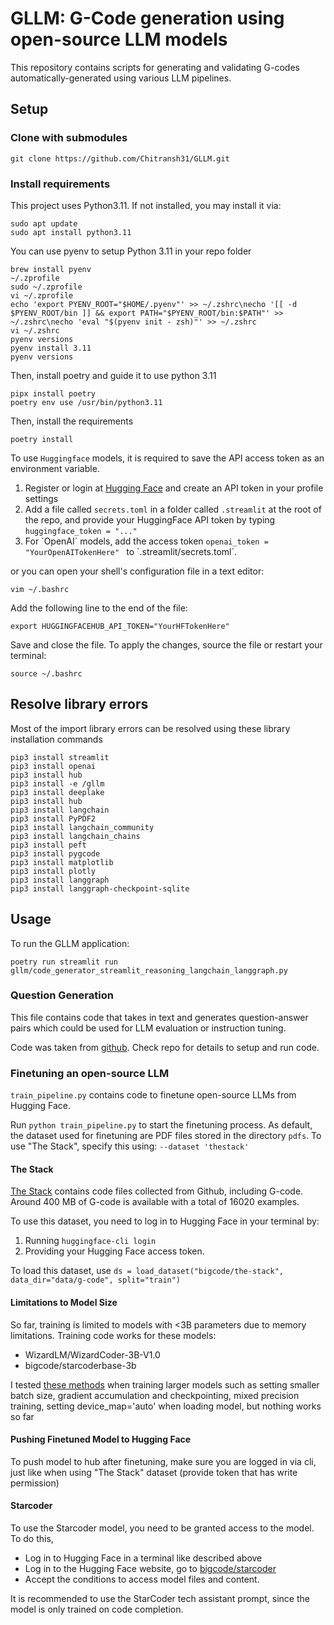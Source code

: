 # GLLM: G-Code generation using open-source LLM models

This repository contains scripts for generating and validating G-codes automatically-generated using various LLM pipelines.

## Setup

### Clone with submodules

```shell
git clone https://github.com/Chitransh31/GLLM.git
```

### Install requirements

This project uses Python3.11. If not installed, you may install it via:  
```shell
sudo apt update
sudo apt install python3.11
```

You can use pyenv to setup Python 3.11 in your repo folder
```
brew install pyenv
~/.zprofile
sudo ~/.zprofile
vi ~/.zprofile
echo 'export PYENV_ROOT="$HOME/.pyenv"' >> ~/.zshrc\necho '[[ -d $PYENV_ROOT/bin ]] && export PATH="$PYENV_ROOT/bin:$PATH"' >> ~/.zshrc\necho 'eval "$(pyenv init - zsh)"' >> ~/.zshrc
vi ~/.zshrc
pyenv versions
pyenv install 3.11
pyenv versions
```

Then, install poetry and guide it to use python 3.11
```shell
pipx install poetry
poetry env use /usr/bin/python3.11
```

Then, install the requirements
```shell
poetry install
```

To use `Huggingface` models, it is required to save the API access token as an environment variable.

<ol>
  <li> Register or login at <a href="https://huggingface.co">Hugging Face</a> and create an API token in your profile settings </li>
  <li> Add a file called <code>secrets.toml</code> in a folder called <code>.streamlit</code> at the root of the repo, and provide your HuggingFace API token by typing <code>huggingface_token = "..."</code>
  <li> For `OpenAI` models, add the access token <code>openai_token = "YourOpenAITokenHere" </code> to `.streamlit/secrets.toml`. </li>
</ol>

or you can open your shell's configuration file in a text editor: 
```shell
vim ~/.bashrc
```
Add the following line to the end of the file:
```shell
export HUGGINGFACEHUB_API_TOKEN="YourHFTokenHere"
```
Save and close the file. To apply the changes, source the file or restart your terminal:
```shell
source ~/.bashrc
```

## Resolve library errors

Most of the import library errors can be resolved using these library installation commands
```
pip3 install streamlit
pip3 install openai
pip3 install hub
pip3 install -e /gllm
pip3 install deeplake
pip3 install hub
pip3 install langchain
pip3 install PyPDF2
pip3 install langchain_community
pip3 install langchain_chains
pip3 install peft
pip3 install pygcode
pip3 install matplotlib
pip3 install plotly
pip3 install langgraph
pip3 install langgraph-checkpoint-sqlite
```

## Usage

To run the GLLM application:
```shell
poetry run streamlit run gllm/code_generator_streamlit_reasoning_langchain_langgraph.py
```


### Question Generation
This file contains code that takes in text and generates question-answer pairs which could be used for LLM evaluation or instruction tuning.

Code was taken from [github](https://github.com/patil-suraj/question_generation).
Check repo for details to setup and run code.


### Finetuning an open-source LLM

```train_pipeline.py``` contains code to finetune open-source LLMs from Hugging Face. 

Run ```python train_pipeline.py``` to start the finetuning process. As default, the dataset used for finetuning are
PDF files stored in the directory ```pdfs```. To use "The Stack", specify this using: ```--dataset 'thestack'```

#### The Stack 
[The Stack](https://huggingface.co/datasets/bigcode/the-stack) contains code files collected from Github, including G-code.
Around 400 MB of G-code is available with a total of 16020 examples.

To use this dataset, you need to log in to Hugging Face in your terminal by:
1. Running ```huggingface-cli login```
2. Providing your Hugging Face access token.

To load this dataset, use ```ds = load_dataset("bigcode/the-stack", data_dir="data/g-code", split="train")```

#### Limitations to Model Size

So far, training is limited to models with <3B parameters due to memory limitations. 
Training code works for these models:
- WizardLM/WizardCoder-3B-V1.0
- bigcode/starcoderbase-3b

I tested [these methods](https://huggingface.co/docs/transformers/main/en/perf_train_gpu_one#using--accelerate) when training larger models
such as setting smaller batch size, gradient accumulation and checkpointing, mixed precision training, setting device_map='auto'
when loading model, but nothing works so far

#### Pushing Finetuned Model to Hugging Face
To push model to hub after finetuning, make sure you are logged in via cli, just like when using "The Stack" dataset (provide token that has write permission)
#### Starcoder
To use the Starcoder model, you need to be granted access to the model. To do this,
- Log in to Hugging Face in a terminal like described above
- Log in to the Hugging Face website, go to [bigcode/starcoder](https://huggingface.co/bigcode/starcoder)
- Accept the conditions to access model files and content.

It is recommended to use the StarCoder tech assistant prompt, since the model is only trained on code completion.
